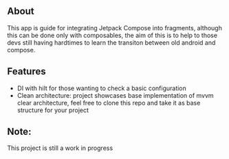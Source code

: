 ## About
This app is guide for integrating Jetpack Compose into fragments, although this can be done only with composables, the aim of this is to help to those devs still having hardtimes to learn the transiton between old android and compose.

## Features
- DI with hilt for those wanting to check a basic configuration
- Clean architecture: project showcases base implementation of mvvm clear architecture, feel free to clone this repo and take it as base structure for your project

## Note:

This project is still a work in progress
